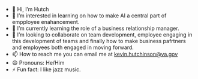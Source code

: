 - 👋 Hi, I’m Hutch
- 👀 I’m interested in learning on how to make AI a central part of empployee enahancement.
- 🌱 I’m currently learning the role of a business relationship manager.
- 💞️ I’m looking to collaborate on team development, employee engaging in this development of teams and finally how to make business pafrtners and employees both engaged in moving forward.
- 📫 How to reach me you can email me at kevin.hutchinson@va.gov
- 😄 Pronouns: He/Him
- ⚡ Fun fact: I like jazz music.

<!---
KKHH4435/KKHH4435 is a ✨ special ✨ repository because its `README.md` (this file) appears on your GitHub profile.
You can click the Preview link to take a look at your changes.
--->
